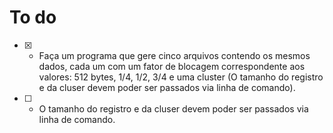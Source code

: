 # To do
- [X] - Faça um programa que gere cinco arquivos contendo os mesmos dados, cada um com
um fator de blocagem correspondente aos valores: 512 bytes, 1/4, 1/2, 3/4 e uma cluster (O tamanho do registro e da cluser devem poder ser passados via linha de comando).
- [ ] - O tamanho do registro e da cluser devem poder ser passados via linha de comando.
